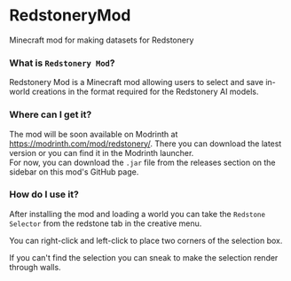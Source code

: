 # RedstoneryMod
Minecraft mod for making datasets for Redstonery

### What is `Redstonery Mod`?

Redstonery Mod is a Minecraft mod allowing users to select and save in-world creations in the format required for the Redstonery AI models.

### Where can I get it?

The mod will be soon available on Modrinth at https://modrinth.com/mod/redstonery/. There you can download the latest version or you can find it in the Modrinth launcher.\
For now, you can download the `.jar` file from the releases section on the sidebar on this mod's GitHub page.

### How do I use it?

After installing the mod and loading a world you can take the `Redstone Selector` from the redstone tab in the creative menu.

You can right-click and left-click to place two corners of the selection box.

If you can't find the selection you can sneak to make the selection render through walls.
